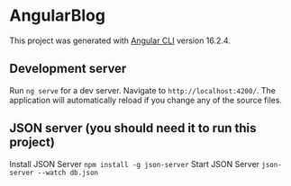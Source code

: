 # AngularBlog

This project was generated with [Angular CLI](https://github.com/angular/angular-cli) version 16.2.4.

## Development server

Run `ng serve` for a dev server. Navigate to `http://localhost:4200/`. The application will automatically reload if you change any of the source files.

## JSON server (you should need it to run this project)

Install JSON Server `npm install -g json-server` Start JSON Server `json-server --watch db.json` 

